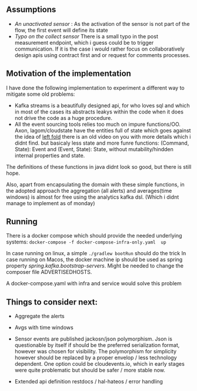 

## Assumptions

* _An unactivated sensor_ : As the activation of the sensor is not part of the flow, the first event will define its state 
* _Typo on the collect sensor_ There is a small typo in the post measurement endpoint, which i guess could be to trigger communication. If it is the case i would rather focus on collaboratively design apis using contract first and or request for comments processes.

## Motivation of the implementation
I have done the following implementation to experiment a different way to mitigate some old problems:
* Kafka streams is a beautifully designed api, for who loves sql and which in most of the cases its abstracts leakys within the code when it does not drive the code as a huge procedure.
* All the event sourcing tools relies too much on impure functions/OO. Axon, lagom/cloudstate have the entities full of state which goes against the idea of [left fold](http://www.codebetter.com/gregyoung/2013/02/13/projections-1-the-theory/)  there is an old video on you with more details which i didnt find. but basicaly less state and more funre functions: (Command, State): Event and (Event, State): State, without mutability/hindden internal properties and state.


The definitions of these functions in java didnt look so good, but there is still hope. 

Also, apart from encapsulating the domain with these simple functions, in the adopted approach the aggregation (all alerts) and averages(time windows) is almost for free using the analytics kafka dsl. (Which i didnt manage to implement as of monday)


## Running

There is a docker compose which should provide the needed underlying systems:
```docker-compose -f docker-compose-infra-only.yaml  up```


In case running on linux, a simple `./gradlew bootRun` should do the trick
In case running on Macos, the docker machine ip should be used as spring  property *spring.kafka.bootstrap-servers*. 
Might be needed to change the composer file ADVERTISEDHOSTS.

A docker-compose.yaml with infra and service would solve this problem 

## Things to consider next:

- Aggregate the alerts
- Avgs with time windows
- Sensor events are published jackosn/json polymorphism. Json is questionable by itself if should be the preferred serialization format, however was chosen for visibility. The polymorphism for simplicity however should be replaced by a proper envelop / less technology dependent. One option could be cloudevents.io, which in early stages were quite problematic but should be safer / more stable now.


- Extended api definition restdocs / hal-hateos / error handling

